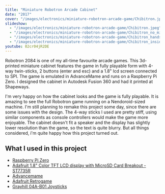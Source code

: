 ```yaml
---
title: "Miniature Robotron Arcade Cabinet"
date: "2017"
cover: "/images/electronics/miniature-robotron-arcade-game/Chibitron.jpeg"
slideshow:
  - "/images/electronics/miniature-robotron-arcade-game/Chibitron.jpeg"
  - "/images/electronics/miniature-robotron-arcade-game/Chibitron_no_miku.jpeg"
  - "/images/electronics/miniature-robotron-arcade-game/Chibitron_hands.jpeg"
  - "/images/electronics/miniature-robotron-arcade-game/Chibitron_inside.jpg"
youtube: 02cr04jR2DE
---
```

Robotron 2084 is one of my all-time favourite arcade games. This 3d-printed miniature cabinet features the game in fully playable form with 4-way twin-sticks, 2 buttons (enter and esc) and a 1.8" lcd screen connected to SPI. The game is emulated in AdvanceMame and runs on a Raspberry Pi Zero. I designed the cabinet in Autodesk Fusion 360 and had it printed at Shapeways.

I'm very happy on how the cabinet looks and the game is fully playable. It is amazing to see the full Robotron game running on a Nendoroid-sized machine. I'm still planning to remake this project some day, since there are some issues with the design. The 4-way sticks I used are pretty stiff, using similar components as console controllers would make the game more enjoyable. The cabinet doesn't fit a speaker and the display has slightly lower resolution than the game, so the text is quite blurry. But all things considered, i'm quite happy how this project turned out.

## What I used in this project

- [Raspberry Pi Zero](https://www.raspberrypi.org/products/raspberry-pi-zero/)
- [Adafruit 1.8" Color TFT LCD display with MicroSD Card Breakout - ST7735R](https://www.adafruit.com/product/358)
- [Advancemame](http://www.advancemame.it/)
- [Adafruit Retrogame](https://github.com/adafruit/Adafruit-Retrogame)
- [Grayhill 04A-B01 Joysticks](https://www.mouser.fi/ProductDetail/Grayhill/04A-B01/)
